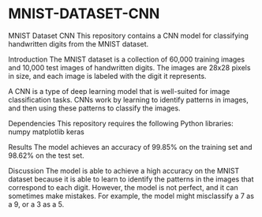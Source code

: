 # MNIST-DATASET-CNN
MNIST Dataset CNN
This repository contains a CNN model for classifying handwritten digits from the MNIST dataset.

Introduction
The MNIST dataset is a collection of 60,000 training images and 10,000 test images of handwritten digits. The images are 28x28 pixels in size, and each image is labeled with the digit it represents.

A CNN is a type of deep learning model that is well-suited for image classification tasks. CNNs work by learning to identify patterns in images, and then using these patterns to classify the images.

Dependencies
This repository requires the following Python libraries:
numpy
matplotlib
keras

Results
The model achieves an accuracy of 99.85% on the training set and 98.62% on the test set.

Discussion
The model is able to achieve a high accuracy on the MNIST dataset because it is able to learn to identify the patterns in the images that correspond to each digit. However, the model is not perfect, and it can sometimes make mistakes. For example, the model might misclassify a 7 as a 9, or a 3 as a 5.
